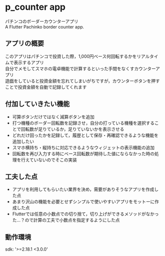 # p_counter app

パチンコのボーダーカウンターアプリ<br>
A Flutter Pachinko border counter app.

## アプリの概要

このアプリはパチンコで投資した際，1,000円ベース何回転するかをリアルタイムで表示するアプリ<br>
自分でメモしてスマホの電卓機能で計算するといった手間をなくすカウンターアプリ<br>
遊戯をしていると投資金額を忘れてしまいがちですが，カウンターボタンを押すことで投資金額を自動で記録してくれます<br>


## 付加していきたい機能

- 可算ボタンだけではなく減算ボタンを追加
- 打つ機種のボーダー回転数を記録させ，自分の打っている機種を選択することで回転数が足りているか，足りていないかを表示させる
- どれだけ回ったかを記録して，履歴として保存・再確認できるような機能を追加したい
- スマホ横持ち・縦持ちに対応できるようなウィジェットの表示機能の追加
- 回転数を再び入力する時にベース回転数が期待した値にならなかった時の処理を行えていないのでそこの実装



## 工夫した点

- アプリを利用してもらいたい業界を決め，需要がありそうなアプリを作成した点
- あまり沢山の機能を必要とせずシンプルで使いやすいアプリをモットーに作成した点
- Flutterでは任意の小数点での切り捨て，切り上げができるメソッドがなかった...？ので計算の工夫で小数点を指定するようにした点


##  動作環境

  sdk: '>=2.18.1 <3.0.0'
